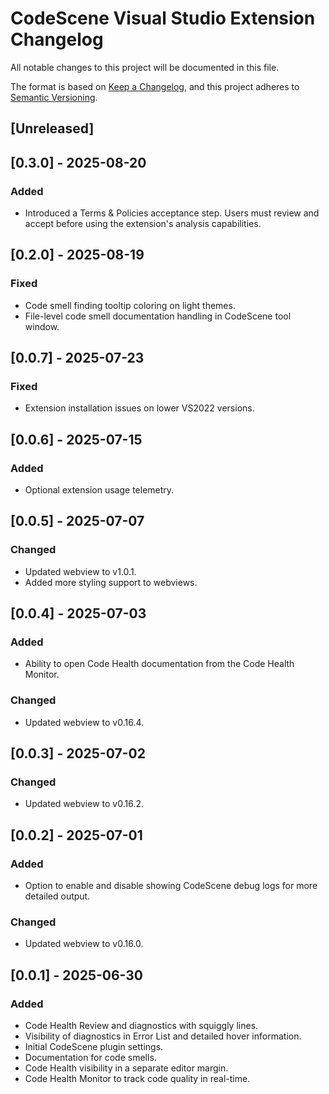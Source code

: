 # CodeScene Visual Studio Extension Changelog

All notable changes to this project will be documented in this file.

The format is based on [Keep a Changelog](https://keepachangelog.com/en/1.1.0/),
and this project adheres to [Semantic Versioning](https://semver.org/spec/v2.0.0.html).

## [Unreleased]

## [0.3.0] - 2025-08-20
### Added
- Introduced a Terms & Policies acceptance step. Users must review and accept before using the extension's analysis capabilities.

## [0.2.0] - 2025-08-19
### Fixed
- Code smell finding tooltip coloring on light themes.
- File-level code smell documentation handling in CodeScene tool window.

## [0.0.7] - 2025-07-23
### Fixed
- Extension installation issues on lower VS2022 versions.

## [0.0.6] - 2025-07-15
### Added
- Optional extension usage telemetry.

## [0.0.5] - 2025-07-07
### Changed
- Updated webview to v1.0.1.
- Added more styling support to webviews.

## [0.0.4] - 2025-07-03
### Added
- Ability to open Code Health documentation from the Code Health Monitor.
### Changed
- Updated webview to v0.16.4.

## [0.0.3] - 2025-07-02
### Changed
- Updated webview to v0.16.2.

## [0.0.2] - 2025-07-01
### Added
- Option to enable and disable showing CodeScene debug logs for more detailed output.
### Changed
- Updated webview to v0.16.0.

## [0.0.1] - 2025-06-30
### Added
- Code Health Review and diagnostics with squiggly lines.
- Visibility of diagnostics in Error List and detailed hover information.
- Initial CodeScene plugin settings.
- Documentation for code smells.
- Code Health visibility in a separate editor margin.
- Code Health Monitor to track code quality in real-time.
